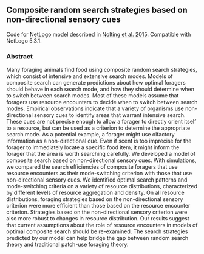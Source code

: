 ## Composite random search strategies based on non-directional sensory cues

Code for [NetLogo](https://ccl.northwestern.edu/netlogo/) model described in [Nolting et al. 2015](https://doi.org/10.1016/j.ecocom.2015.03.002). Compatible with NetLogo 5.3.1.

### Abstract

Many foraging animals find food using composite random search strategies, which consist of intensive and extensive search modes. Models of composite search can generate predictions about how optimal foragers should behave in each search mode, and how they should determine when to switch between search modes. Most of these models assume that foragers use resource encounters to decide when to switch between search modes. Empirical observations indicate that a variety of organisms use non-directional sensory cues to identify areas that warrant intensive search. These cues are not precise enough to allow a forager to directly orient itself to a resource, but can be used as a criterion to determine the appropriate search mode. As a potential example, a forager might use olfactory information as a non-directional cue. Even if scent is too imprecise for the forager to immediately locate a specific food item, it might inform the forager that the area is worth searching carefully. We developed a model of composite search based on non-directional sensory cues. With simulations, we compared the search efficiencies of composite foragers that use resource encounters as their mode-switching criterion with those that use non-directional sensory cues. We identified optimal search patterns and mode-switching criteria on a variety of resource distributions, characterized by different levels of resource aggregation and density. On all resource distributions, foraging strategies based on the non-directional sensory criterion were more efficient than those based on the resource encounter criterion. Strategies based on the non-directional sensory criterion were also more robust to changes in resource distribution. Our results suggest that current assumptions about the role of resource encounters in models of optimal composite search should be re-examined. The search strategies predicted by our model can help bridge the gap between random search theory and traditional patch-use foraging theory.
